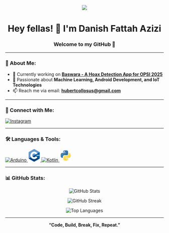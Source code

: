 <!-- Profile Header -->
<p align="center">
  <img src="https://media.giphy.com/media/v1.Y2lkPTc5MGI3NjExZzcydDduMDhuNmozYzg4aGJiNDJlazBieHliMWlieHV2eXllNnVmaiZlcD12MV9naWZzX3NlYXJjaCZjdD1n/CkzASXWphfkQ5CF6ny/giphy.gif" width="300" />
</p>

<h1 align="center">Hey fellas! 👋 I'm Danish Fattah Azizi</h1>
<h3 align="center">Welcome to my GitHub 🚀</h3>

---

### 🚀 About Me:
- 🔭 Currently working on **[Baswara - A Hoax Detection App for OPSI 2025](https://github.com/Dan-Rekto/BaswaraRekto)**  
- 🌱 Passionate about **Machine Learning, Android Development, and IoT Technologies**  
- 📫 Reach me via email: **hubertcollosus@gmail.com**  

---

### 📲 Connect with Me:
<p align="left">
  <a href="https://instagram.com/@denisjagobos" target="_blank">
    <img src="https://raw.githubusercontent.com/rahuldkjain/github-profile-readme-generator/master/src/images/icons/Social/instagram.svg" alt="Instagram" width="40" height="40" />
  </a>
</p>

---

### 🛠️ Languages & Tools:
<p align="left">
  <a href="https://www.arduino.cc/" target="_blank" rel="noreferrer">
    <img src="https://cdn.worldvectorlogo.com/logos/arduino-1.svg" alt="Arduino" width="40" height="40"/>
  </a>
  <a href="https://www.w3schools.com/cpp/" target="_blank" rel="noreferrer">
    <img src="https://raw.githubusercontent.com/devicons/devicon/master/icons/cplusplus/cplusplus-original.svg" alt="C++" width="40" height="40"/>
  </a>
  <a href="https://kotlinlang.org" target="_blank" rel="noreferrer">
    <img src="https://www.vectorlogo.zone/logos/kotlinlang/kotlinlang-icon.svg" alt="Kotlin" width="40" height="40"/>
  </a>
  <a href="https://www.python.org" target="_blank" rel="noreferrer">
    <img src="https://raw.githubusercontent.com/devicons/devicon/master/icons/python/python-original.svg" alt="Python" width="40" height="40"/>
  </a>
</p>

---

### 📊 GitHub Stats:
<p align="center">
  <img src="https://github-readme-stats.vercel.app/api?username=Dan-Rekto&show_icons=true&theme=radical" alt="GitHub Stats" />
</p>
<p align="center">
  <img src="https://github-readme-streak-stats.herokuapp.com?user=Dan-Rekto&theme=radical&hide_border=false" alt="GitHub Streak" />
</p>
<p align="center">
  <img src="https://github-readme-stats.vercel.app/api/top-langs/?username=Dan-Rekto&layout=compact&theme=radical" alt="Top Languages" />
</p>

---

<p align="center">
  <b>“Code, Build, Break, Fix, Repeat.”</b>
</p>

